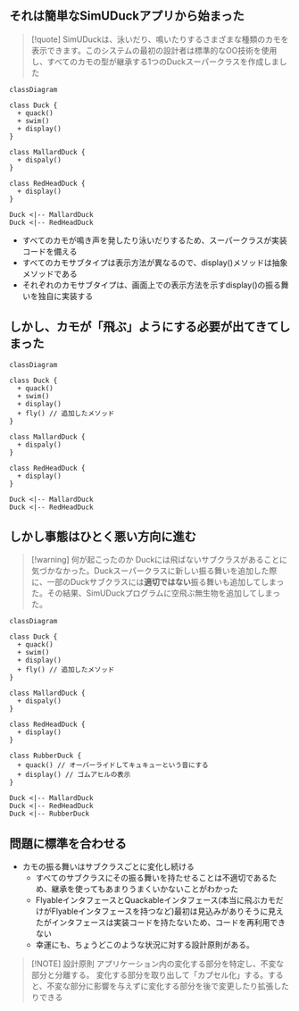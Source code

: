 ## それは簡単なSimUDuckアプリから始まった
> [!quote] SimUDuckは、泳いだり、鳴いたりするさまざまな種類のカモを表示できます。このシステムの最初の設計者は標準的なOO技術を使用し、すべてのカモの型が継承する1つのDuckスーパークラスを作成しました

```mermaid
classDiagram

class Duck {
  + quack()
  + swim()
  + display()
}

class MallardDuck {
  + dispaly()
}

class RedHeadDuck {
  + display()
}

Duck <|-- MallardDuck
Duck <|-- RedHeadDuck
```
- すべてのカモが鳴き声を発したり泳いだりするため、スーパークラスが実装コードを備える
- すべてのカモサブタイプは表示方法が異なるので、display()メソッドは抽象メソッドである
- それぞれのカモサブタイプは、画面上での表示方法を示すdisplay()の振る舞いを独自に実装する

## しかし、カモが「飛ぶ」ようにする必要が出てきてしまった
```mermaid
classDiagram

class Duck {
  + quack()
  + swim()
  + display()
  + fly() // 追加したメソッド
}

class MallardDuck {
  + dispaly()
}

class RedHeadDuck {
  + display()
}

Duck <|-- MallardDuck
Duck <|-- RedHeadDuck
```

## しかし事態はひとく悪い方向に進む
> [!warning] 何が起こったのか
> Duckには飛ばないサブクラスがあることに気づかなかった。Duckスーパークラスに新しい振る舞いを追加した際に、一部のDuckサブクラスには**適切ではない**振る舞いも追加してしまった。その結果、SimUDuckプログラムに空飛ぶ無生物を追加してしまった。

```mermaid
classDiagram

class Duck {
  + quack()
  + swim()
  + display()
  + fly() // 追加したメソッド
}

class MallardDuck {
  + dispaly()
}

class RedHeadDuck {
  + display()
}

class RubberDuck {
  + quack() // オーバーライドしてキュキューという音にする 
  + display() // ゴムアヒルの表示
}

Duck <|-- MallardDuck
Duck <|-- RedHeadDuck
Duck <|-- RubberDuck
```

## 問題に標準を合わせる
- カモの振る舞いはサブクラスごとに変化し続ける
	- すべてのサブクラスにその振る舞いを持たせることは不適切であるため、継承を使ってもあまりうまくいかないことがわかった
	- FlyableインタフェースとQuackableインタフェース(本当に飛ぶカモだけがFlyableインタフェースを持つなど)最初は見込みがありそうに見えたがインタフェースは実装コードを持たないため、コードを再利用できない
	- 幸運にも、ちょうどこのような状況に対する設計原則がある。

> [!NOTE] 設計原則
> アプリケーション内の変化する部分を特定し、不変な部分と分離する。
> 変化する部分を取り出して「カプセル化」する。すると、不変な部分に影響を与えずに変化する部分を後で変更したり拡張したりできる



